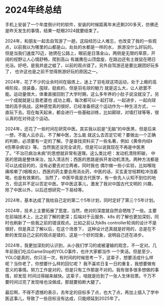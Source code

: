 # 2024年终总结

手机上安装了一个年度倒计时的软件，安装的时候距离年末还剩200多天，仿佛还是昨天发生的事情，结果一眨眼2024就要结束了。

2024年，和朋友一起去自驾游了一趟，这段经历让人难忘，也改变了我的一些观点，以前我以为哪里的山都是山，处处的水都是一样的水，
旅游没什么好玩的。但是当我们速度70迈，驰骋在公路上，眼前是日落金山，两侧是无限的草原，开阔的视野让人心情舒畅，爬到高山
有雄鹰在山顶盘旋，在路边还有土拨鼠在晒日光浴。好吧，是我井底之蛙了，以前的观点错了。另外自驾游还是要比跟团好玩多了，
也许这也是之前不觉得旅游好玩的原因之一。

2024年，花了不少的业余时间在锻炼上，迷上了羽毛球这项运动，处于上瘾的高峰阶段，烧装备，囤球，挺疯的，但是羽毛球的魅力
就是这么大，让人欲罢不能。运动量很大，体重直接回到了大学时期，这么多年养的小肚子说没就没了。另一个成就就是让我老婆也
成功上瘾，每次都可以一起打球，一起进步，一起向球馆的高手挑战，这种感觉真的很好。已经准备把这个运动作为一种生活方式，
一直玩下去。现在每天起来，都会进行一些基础训练，比如颠球，对墙打球等等，很认真的在对待这个运动。

2024年，还花了一些时间在研究中医。其实我以前是“无脑”的中医黑，但是后来一想，不能人云亦云，不了解中医，怎么能
就这么去否定它呢？要做出一个正确的判断，必须要有一定的了解。于是查找资料买了一些名著，例如《黄帝内经》《伤寒杂病论》等。
当然我还没完全读完，但是可以说我现在不再是中医黑了。“不治已病治未病”的思想就非常有道理。这么类比吧：发动机清除积碳，
中医的思路是整体来治，加入清洁剂；西医的思路是拆开发动机清洗。两种方法都是可以达成目的的，没有必要去对立两者。同时我也
偶尔做一些小实验，比如喉咙痛咳嗽了(咽喉炎)，西医的药主要会用消炎药，中医的话，买玄麦甘桔颗粒冲泡着喝，也是有效果的。
当然了，中医毕竟是古代医学，有一些先人认知不到位的地方，但这并不足以否定中医。学中医这事儿，激发了我对中国古代文明的
兴趣，除了中医以外，以后还想研究一下易经等。

2024年，基本达成了我给自己定的第二个5年计划，同时定好了第三个5年计划。

2024年，技术上主要拓展了宽度，当然，绝对的深度就自然会牺牲了一些。主要在前端技术上，比之前了解的更深；后端对于云服务、k8s
的了解也更加深刻，同时也刷新了一些我之前的错误观点。比如之前认为k8s controller轮询的设计不是很好，但是真正了解以后，在这个场景下，
这种设计还真就是好用的，总是在不断的发现自己之前的观点是错的，这是一个好的现象，说明自己还在进步。

2024年，我更加深刻的认识到，从小我们学习的或被灌输的观念，不一定对。几年前我们吃瓜GameStop的YOLO事件，也许大家都当作
一个笑话。但是至少，YOLO是真的，你只活一次，有时间的时候思考一下，这辈子，想要活成什么样呢？当你老了，你想要什么样的回忆呢？
我不喜欢日复一日的重复，我想要做有意义的事情。努力工作是对的，但是只有工作那是不对的。我有很多很多想做的事情，却发现
时间过得越来越快。这辈子，咱就是捡到了一张人生体验票。千万不要时间过完了发现啥也没做成，那就要拍断大腿了。

最后啊，不得不遗憾的表示，去年定的目标多了点，也大了点，再加上插入了学中医这事儿，导致了一些目标没有达成，只能顺延到2025年了。
